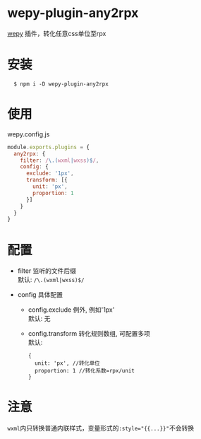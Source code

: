 # wepy-plugin-any2rpx

[wepy](https://github.com/Tencent/wepy) 插件，转化任意css单位至rpx

# 安装

```
  $ npm i -D wepy-plugin-any2rpx
```

# 使用

wepy.config.js
```javascript
module.exports.plugins = {
  any2rpx: {
    filter: /\.(wxml|wxss)$/,
    config: {
      exclude: '1px',
      transform: [{
        unit: 'px',
        proportion: 1
      }]
    }
  }
}
```

# 配置

* filter 监听的文件后缀<br>
  默认: `/\.(wxml|wxss)$/`

* config 具体配置<br>

  * config.exclude 例外, 例如'1px'<br>
    默认: 无

  * config.transform 转化规则数组, 可配置多项<br>
    默认:
    ```
    {
      unit: 'px', //转化单位
      proportion: 1 //转化系数=rpx/unit
    }
    ```


# 注意

`wxml`内只转换普通内联样式，变量形式的`:style="{{...}}"`不会转换